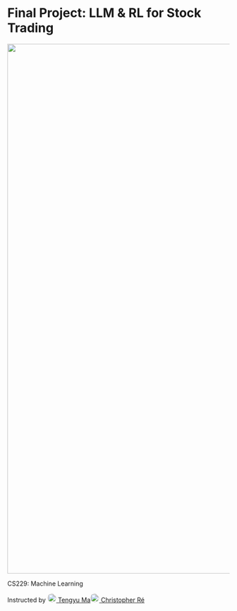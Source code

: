 # Final Project: LLM & RL for Stock Trading

[<img src="https://dl-staging-website.ghost.io/content/images/2021/04/LogoFiles_DeepLearning_PrimaryLogo.png](https://github.com/irinamarton/CS229---Final-Project/blob/main/images/stanford-line1-3.png" width="1200"/>](https://www.google.com/search?client=safari&rls=en&q=stanford+computer+science&ie=UTF-8&oe=UTF-8) 

CS229: Machine Learning


Instructed by [<img src="https://ai.stanford.edu/~tengyuma/image/square_3594.jpg" width="20" style="border-radius: 50%;"/> Tengyu Ma](https://ai.stanford.edu/~tengyuma/)[<img src="https://cs.stanford.edu/~chrismre/img/chrismre_headshot_lowres.jpg" width="20" style="border-radius: 50%;"/> 
Christopher Ré](https://cs.stanford.edu/~chrismre/)
